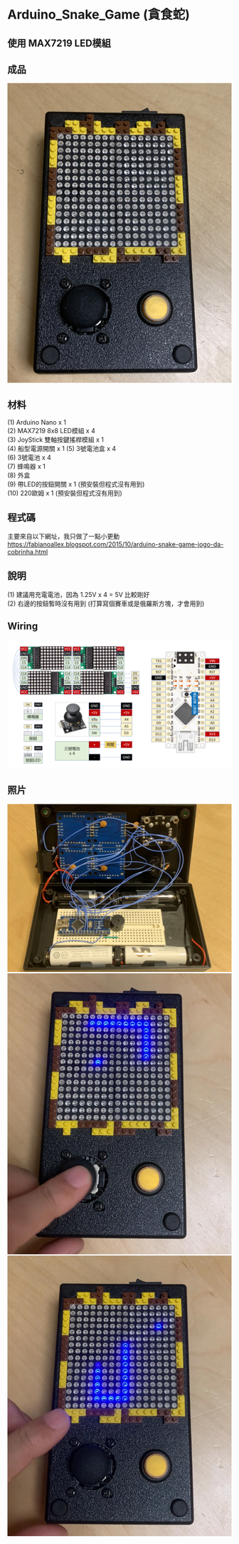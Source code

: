 # Arduino_Snake_Game (貪食蛇)  
## 使用 MAX7219 LED模組  
## 成品  
![image](https://github.com/Chihhao/Arduino_Snake_Game/blob/main/image/1.jpg)  
## 材料  
(1) Arduino Nano x 1  
(2) MAX7219 8x8 LED模組 x 4  
(3) JoyStick 雙軸按鍵搖桿模組 x 1  
(4) 船型電源開關 x 1 
(5) 3號電池盒 x 4  
(6) 3號電池 x 4  
(7) 蜂鳴器 x 1  
(8) 外盒  
(9) 帶LED的按鈕開關 x 1 (預安裝但程式沒有用到)  
(10) 220歐姆 x 1  (預安裝但程式沒有用到)  

## 程式碼 
主要來自以下網址，我只做了一點小更動  
https://fabianoallex.blogspot.com/2015/10/arduino-snake-game-jogo-da-cobrinha.html  

## 說明  
(1) 建議用充電電池，因為 1.25V x 4 = 5V 比較剛好  
(2) 右邊的按鈕暫時沒有用到 (打算寫個賽車或是俄羅斯方塊，才會用到)  

## Wiring  
![image](https://github.com/Chihhao/Arduino_Snake_Game/blob/main/image/wiring.png)  

## 照片  
![image](https://github.com/Chihhao/Arduino_Snake_Game/blob/main/image/2.jpg)  
![image](https://github.com/Chihhao/Arduino_Snake_Game/blob/main/image/3.png)  
![image](https://github.com/Chihhao/Arduino_Snake_Game/blob/main/image/4.png)  
